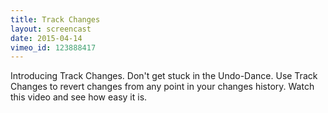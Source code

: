 ```yaml
---
title: Track Changes
layout: screencast
date: 2015-04-14
vimeo_id: 123888417
---
```


Introducing Track Changes. Don't get stuck in the Undo-Dance. Use Track Changes to revert changes from any point in your changes history. Watch this video and see how easy it is.